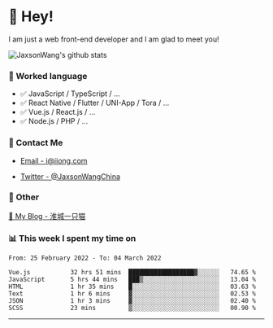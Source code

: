 # 👋 Hey!

I am just a web front-end developer and I am glad to meet you!

![JaxsonWang's github stats](https://github-readme-stats.vercel.app/api?username=JaxsonWang&&show_icons=true&&title_color=1abc9c&&icon_color=1abc9c)


### 📝 Worked language

- ✅ JavaScript / TypeScript / ...
- ✅ React Native / Flutter / UNI-App / Tora / ...
- ✅ Vue.js / React.js / ...
- ✅ Node.js / PHP / ...

### 📮 Contact Me

- [Email - i@iiong.com](mailto:i@iiong.com)

- [Twitter - @JaxsonWangChina](https://twitter.com/JaxsonWangChina)

### 🤪 Other

[📌 My Blog - 淮城一只猫](https://iiong.com)

### 📊 This week I spent my time on

<!--START_SECTION:waka-->

```text
From: 25 February 2022 - To: 04 March 2022

Vue.js           32 hrs 51 mins  ██████████████████▓░░░░░░   74.65 %
JavaScript       5 hrs 44 mins   ███▒░░░░░░░░░░░░░░░░░░░░░   13.04 %
HTML             1 hr 35 mins    █░░░░░░░░░░░░░░░░░░░░░░░░   03.63 %
Text             1 hr 6 mins     ▓░░░░░░░░░░░░░░░░░░░░░░░░   02.53 %
JSON             1 hr 3 mins     ▓░░░░░░░░░░░░░░░░░░░░░░░░   02.40 %
SCSS             23 mins         ▒░░░░░░░░░░░░░░░░░░░░░░░░   00.90 %
```

<!--END_SECTION:waka-->

---
